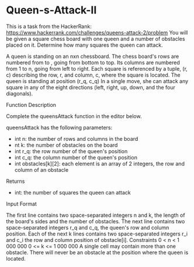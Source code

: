 # Queen-s-Attack-II

This is a task from the HackerRank: https://www.hackerrank.com/challenges/queens-attack-2/problem
You will be given a square chess board with one queen and a number of obstacles placed on it. Determine how many squares the queen can attack.

A queen is standing on an nxn chessboard. The chess board's rows are numbered from  to , going from bottom to top. Its columns are numbered from 1 to n,
going from left to right. Each square is referenced by a tuple, (r, c) describing the row, r, and column, c, where the square is located.
The queen is standing at position (r_q, c_q) In a single move, she can attack any square in any of the eight directions (left, right, up, down, and the four diagonals).

Function Description

Complete the queensAttack function in the editor below.

queensAttack has the following parameters:
- int n: the number of rows and columns in the board
- nt k: the number of obstacles on the board
- int r_q: the row number of the queen's position
- int c_q: the column number of the queen's position
- int obstacles[k][2]: each element is an array of 2  integers, the row and column of an obstacle

Returns
- int: the number of squares the queen can attack

Input Format

The first line contains two space-separated integers n and k, the length of the board's sides and the number of obstacles.
The next line contains two space-separated integers r_q and c_q, the queen's row and column position.
Each of the next k  lines contains two space-separated integers r_i and c_i the row and column position of obstacle[i].
Constraints
0 < n < 1 000 000
0 <= k <= 1 000 000
A single cell may contain more than one obstacle.
There will never be an obstacle at the position where the queen is located.
